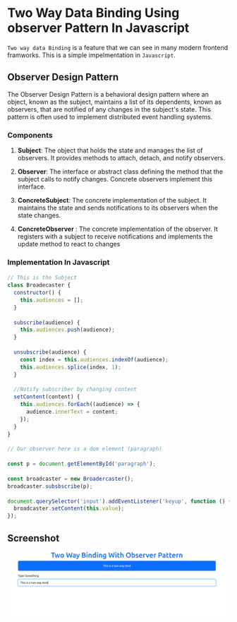 # Two Way Data Binding Using observer Pattern In Javascript

`Two way data Binding` is a feature that we can see in many modern frontend framworks. This is a simple impelmentation in `Javascript`.

## Observer Design Pattern

The Observer Design Pattern is a behavioral design pattern where an object, known as the subject, maintains a list of its dependents, known as observers, that are notified of any changes in the subject's state. This pattern is often used to implement distributed event handling systems.

### Components

1. **Subject**: The object that holds the state and manages the list of observers. It provides methods to attach, detach, and notify observers.

2. **Observer**: The interface or abstract class defining the method that the subject calls to notify changes. Concrete observers implement this interface.

3. **ConcreteSubject**: The concrete implementation of the subject. It maintains the state and sends notifications to its observers when the state changes.

4. **ConcreteObserver** : The concrete implementation of the observer. It registers with a subject to receive notifications and implements the update method to react to changes

### Implementation In Javascript

```js
// This is the Subject
class Broadecaster {
  constructor() {
    this.audiences = [];
  }

  subscribe(audience) {
    this.audiences.push(audience);
  }

  unsubscribe(audience) {
    const index = this.audiences.indexOf(audience);
    this.audiences.splice(index, 1);
  }

  //Notify subscriber by changing content
  setContent(content) {
    this.audiences.forEach((audience) => {
      audience.innerText = content;
    });
  }
}

// Our observer here is a dom element (paragraph)

const p = document.getElementById('paragraph');

const broadcaster = new Broadercaster();
broadcaster.subsbscribe(p);

document.querySelector('input').addEventListener('keyup', function () {
  broadcaster.setContent(this.value);
});
```

## Screenshot
![app in action](./twb.png)
